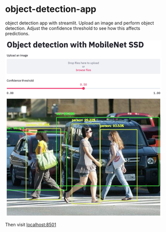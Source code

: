 # object-detection-app
object detection app with streamlit. Upload an image and perform object detection. Adjust the confidence threshold to see how this affects predictions.

<p align="center">
<img src="https://github.com/ark60/Streamlit-Object-Detection-WEB/blob/master/images/usage.jpg" width="700">
</p>


Then visit [localhost:8501](http://localhost:8501/)


